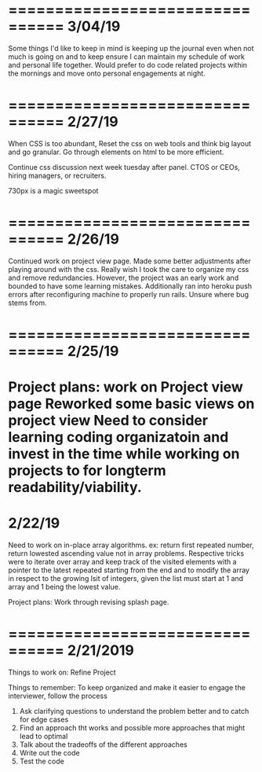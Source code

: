 ================================
3/04/19
================================
Some things I'd like to keep in mind is keeping up the journal even when not much is going on and to keep ensure I can maintain my schedule of work and personal life together. Would prefer to do code related projects within the mornings and move onto personal engagements at night. 


================================
2/27/19
================================
When CSS is too abundant, Reset the css on web tools and think big layout and go granular. 
Go through elements on html to be more efficient.

Continue css discussion next week tuesday after panel.
CTOS or CEOs, hiring managers, or recruiters.

730px is a magic sweetspot


================================
2/26/19
================================
Continued work on project view page. Made some better adjustments after playing around with the css. Really wish I took the care to organize my css and remove redundancies. However, the project was an early work and bounded to have some learning mistakes. Additionally ran into heroku push errors after reconfiguring machine to properly run rails. Unsure where bug stems from.

================================
2/25/19
================================
Project plans: work on Project view page
Reworked some basic views on project view
Need to consider learning coding organizatoin and invest in the time while working on projects to for longterm readability/viability.
================================
2/22/19
================================

Need to work on in-place array algorithms. ex: return first repeated number, return lowested ascending value not in array problems. Respective tricks were to iterate over array and keep track of the visited elements with a pointer to the latest repeated starting from the end and to modify the array in respect to the growing lsit of integers, given the list must start at 1 and array and 1 being the lowest value.

Project plans: Work through revising splash page.


================================
2/21/2019
================================
Things to work on:
  Refine Project

Things to remember:
To keep organized and make it easier to engage the interviewer, follow the process
1. Ask clarifying questions to understand the problem better and to catch for edge cases
2. Find an approach tht works and possible more approaches that might lead to optimal
3. Talk about the tradeoffs of the different approaches
4. Write out the code
5. Test the code 

